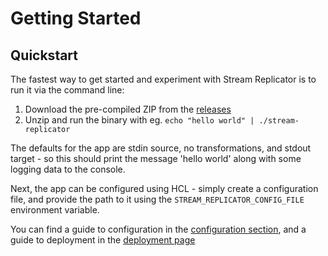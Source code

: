 # Getting Started

## Quickstart

The fastest way to get started and experiment with Stream Replicator is to run it via the command line:

1. Download the pre-compiled ZIP from the [releases](https://github.com/snowplow-devops/stream-replicator/releases/)
2. Unzip and run the binary with eg. `echo "hello world" | ./stream-replicator`

The defaults for the app are stdin source, no transformations, and stdout target - so this should print the message 'hello world' along with some logging data to the console.

Next, the app can be configured using HCL - simply create a configuration file, and provide the path to it using the `STREAM_REPLICATOR_CONFIG_FILE` environment variable. 

You can find a guide to configuration in the [configuration section](/docs/pipeline-components-and-applications/stream-replicator/configuration), and a guide to deployment in the [deployment page](./distribution-and-deployment.md)
